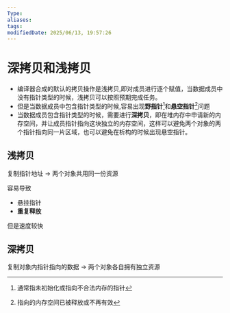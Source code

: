 ```yaml
---
Type:
aliases: 
tags: 
modifiedDate: 2025/06/13, 19:57:26
---
```


# 深拷⻉和浅拷贝

- 编译器合成的默认的拷贝操作是浅拷贝,即对成员进行逐个赋值，当数据成员中没有指针类型的时候，浅拷贝可以按照预期完成任务。
- 但是当数据成员中包含指针类型的时候,容易出现**野指针**[^1]和**悬空指针**[^2]问题
- 当数据成员包含指针类型的时候，需要进行**深拷贝**，即在堆内存中申请新的内存空间，并让成员指针指向这块独立的内存空间，这样可以避免两个对象的两个指针指向同一片区域，也可以避免在析构的时候出现悬空指针。

## 浅拷贝

复制指针地址 → 两个对象共用同一份资源

容易导致
- 悬挂指针
- **重复释放**

但是速度较快

## 深拷贝

复制对象内指针指向的数据 → 两个对象各自拥有独立资源

[^1]: 通常指未初始化或指向不合法内存的指针
[^2]: 指向的内存空间已被释放或不再有效
